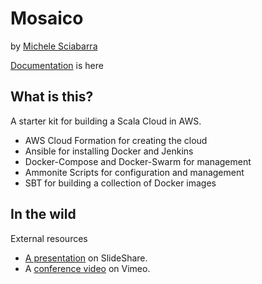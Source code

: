 # Mosaico 

by [Michele Sciabarra](http://michele.sciabarra.com)

[Documentation](docs/index.md) is here

## What is this?

A starter kit for building a Scala Cloud in AWS.

- AWS Cloud Formation for creating the cloud
- Ansible for installing Docker and Jenkins
- Docker-Compose and Docker-Swarm for management
- Ammonite Scripts for configuration and management
- SBT for building a collection of Docker images

## In the wild

External resources

-  [A presentation](https://www.slideshare.net/MicheleSciabarr/devops-for-scala-75961434) on SlideShare.
-  A [conference video](https://vimeo.com/217869712) on Vimeo.
 







